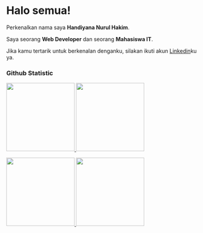 # Halo semua! 

Perkenalkan nama saya **Handiyana Nurul Hakim**.<br>

Saya seorang **Web Developer** dan seorang **Mahasiswa IT**.<br>

Jika kamu tertarik untuk berkenalan denganku, silakan ikuti akun [Linkedin](https://www.linkedin.com/in/handi-law/)ku ya.

### Github Statistic
<p align="left">
<a href="https://github.com/handiyana13">
  <img height="180em" src="https://github-readme-stats-eight-theta.vercel.app/api?username=handiyana13&show_icons=true&theme=algolia&include_all_commits=true&count_private=true"/>
  <img height="180em" src="https://github-readme-stats-eight-theta.vercel.app/api/top-langs/?username=handiyana13&layout=compact&langs_count=8&theme=algolia"/>
</a>
</p>
<p align="left">
<a href="https://github.com/handiyana13">
  <img height="180em" src="https://github-readme-stats-eight-theta.vercel.app/api?username=handiyana13&show_icons=true&theme=algolia&include_all_commits=true&count_private=true"/>
  <img height="180em" src="https://github-readme-stats-eight-theta.vercel.app/api/top-langs/?username=handiyana13&layout=compact&theme=algolia"/>
</a>
</p>
<!--
**handiyana13/handiyana13** is a ✨ _special_ ✨ repository because its `README.md` (this file) appears on your GitHub profile.

Here are some ideas to get you started:

- 🔭 I’m currently working on ...
- 🌱 I’m currently learning ...
- 👯 I’m looking to collaborate on ...
- 🤔 I’m looking for help with ...
- 💬 Ask me about ...
- 📫 How to reach me: ...
- 😄 Pronouns: ...
- ⚡ Fun fact: ...
-->
